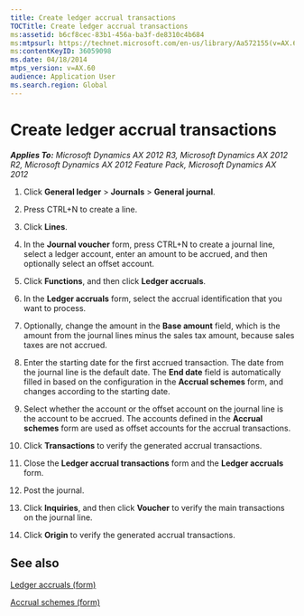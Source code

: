 ```yaml
---
title: Create ledger accrual transactions
TOCTitle: Create ledger accrual transactions
ms:assetid: b6cf8cec-83b1-456a-ba3f-de8310c4b684
ms:mtpsurl: https://technet.microsoft.com/en-us/library/Aa572155(v=AX.60)
ms:contentKeyID: 36059098
ms.date: 04/18/2014
mtps_version: v=AX.60
audience: Application User
ms.search.region: Global
---
```


# Create ledger accrual transactions 


_**Applies To:** Microsoft Dynamics AX 2012 R3, Microsoft Dynamics AX 2012 R2, Microsoft Dynamics AX 2012 Feature Pack, Microsoft Dynamics AX 2012_

1.  Click **General ledger** \> **Journals** \> **General journal**.

2.  Press CTRL+N to create a line.

3.  Click **Lines**.

4.  In the **Journal voucher** form, press CTRL+N to create a journal line, select a ledger account, enter an amount to be accrued, and then optionally select an offset account.

5.  Click **Functions**, and then click **Ledger accruals**.

6.  In the **Ledger accruals** form, select the accrual identification that you want to process.

7.  Optionally, change the amount in the **Base amount** field, which is the amount from the journal lines minus the sales tax amount, because sales taxes are not accrued.

8.  Enter the starting date for the first accrued transaction. The date from the journal line is the default date. The **End date** field is automatically filled in based on the configuration in the **Accrual schemes** form, and changes according to the starting date.

9.  Select whether the account or the offset account on the journal line is the account to be accrued. The accounts defined in the **Accrual schemes** form are used as offset accounts for the accrual transactions.

10. Click **Transactions** to verify the generated accrual transactions.

11. Close the **Ledger accrual transactions** form and the **Ledger accruals** form.

12. Post the journal.

13. Click **Inquiries**, and then click **Voucher** to verify the main transactions on the journal line.

14. Click **Origin** to verify the generated accrual transactions.

## See also

[Ledger accruals (form)](https://technet.microsoft.com/en-us/library/aa574924\(v=ax.60\))

[Accrual schemes (form)](https://technet.microsoft.com/en-us/library/aa597492\(v=ax.60\))

  


